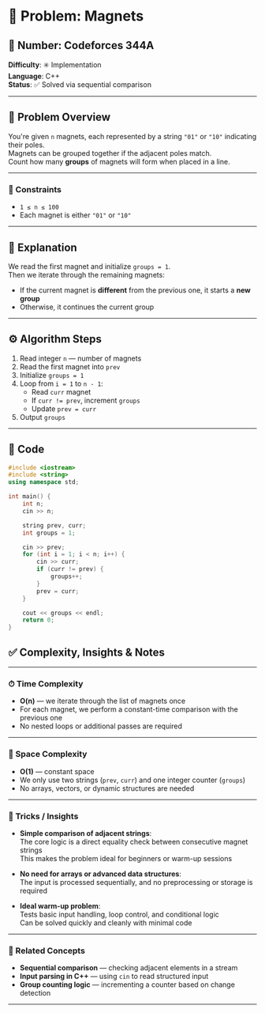 # 🧩 Problem: Magnets  
## 🔢 Number: Codeforces 344A  
**Difficulty**: ✳️ Implementation  
**Language**: C++  
**Status**: ✅ Solved via sequential comparison

---

## 📜 Problem Overview

You're given `n` magnets, each represented by a string `"01"` or `"10"` indicating their poles.  
Magnets can be grouped together if the adjacent poles match.  
Count how many **groups** of magnets will form when placed in a line.

---

### 🔢 Constraints
- `1 ≤ n ≤ 100`  
- Each magnet is either `"01"` or `"10"`

---

## 🧠 Explanation

We read the first magnet and initialize `groups = 1`.  
Then we iterate through the remaining magnets:  
- If the current magnet is **different** from the previous one, it starts a **new group**  
- Otherwise, it continues the current group

---

## ⚙️ Algorithm Steps

1. Read integer `n` — number of magnets  
2. Read the first magnet into `prev`  
3. Initialize `groups = 1`  
4. Loop from `i = 1` to `n - 1`:
   - Read `curr` magnet  
   - If `curr != prev`, increment `groups`  
   - Update `prev = curr`  
5. Output `groups`

---

## 🧾 Code
```cpp
#include <iostream>
#include <string>
using namespace std;

int main() {
    int n;
    cin >> n;

    string prev, curr;
    int groups = 1;

    cin >> prev;
    for (int i = 1; i < n; i++) {
        cin >> curr;
        if (curr != prev) {
            groups++;
        }
        prev = curr;
    }

    cout << groups << endl;
    return 0;
}
```

## ✅ Complexity, Insights & Notes

---

### ⏱ Time Complexity

- **O(n)** — we iterate through the list of magnets once  
- For each magnet, we perform a constant-time comparison with the previous one  
- No nested loops or additional passes are required

---

### 🧠 Space Complexity

- **O(1)** — constant space  
- We only use two strings (`prev`, `curr`) and one integer counter (`groups`)  
- No arrays, vectors, or dynamic structures are needed

---

### 🧨 Tricks / Insights

- **Simple comparison of adjacent strings**:  
  The core logic is a direct equality check between consecutive magnet strings  
  This makes the problem ideal for beginners or warm-up sessions

- **No need for arrays or advanced data structures**:  
  The input is processed sequentially, and no preprocessing or storage is required

- **Ideal warm-up problem**:  
  Tests basic input handling, loop control, and conditional logic  
  Can be solved quickly and cleanly with minimal code

---

### 🔗 Related Concepts

- **Sequential comparison** — checking adjacent elements in a stream  
- **Input parsing in C++** — using `cin` to read structured input  
- **Group counting logic** — incrementing a counter based on change detection

---
